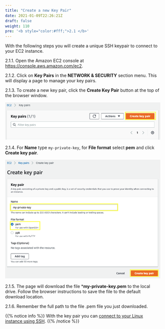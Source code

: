 ```yaml
---
title: "Create a new Key Pair"
date: 2021-01-09T22:26:21Z
draft: false
weight: 110
pre: '<b style="color:#fff;">2.1 </b>'
---
```

With the following steps you will create a unique SSH keypair to connect to your EC2 instance.

2.1.1\. Open the Amazon EC2 console at https://console.aws.amazon.com/ec2.

2.1.2\. Click on **Key Pairs** in the **NETWORK & SECURITY** section menu. This will display a page to manage your key pairs.

2.1.3\. To create a new key pair, click the **Create Key Pair** button at the top of the browser window.

![Key Pair](images/ec2-keypair.png)

2.1.4\. For **Name** type `my-private-key`, for **File format** select **pem** and click **Create key pair**.

![Key Pair](images/ec2-key-pair.png)

2.1.5\. The page will download the file ***my-private-key.pem** to the local drive. Follow the browser instructions to save the file to the default download location.

2.1.6\. Remember the full path to the file .pem file you just downloaded.

{{% notice info %}}
With the key pair you can [connect to your Linux instance using SSH](https://docs.aws.amazon.com/AWSEC2/latest/UserGuide/AccessingInstancesLinux.html).
{{% /notice %}}
